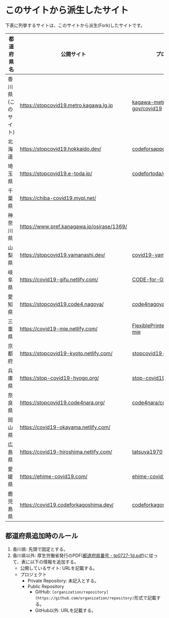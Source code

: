 # このサイトから派生したサイト

下表に列挙するサイトは、このサイトから派生(Fork)したサイトです。

都道府県名 | 公開サイト | プロジェクト
------------ | ------------- | -------------
香川県(このサイト)|https://stopcovid19.metro.kagawa.lg.jp|[kagawa-metropolitan-gov/covid19](https://github.com/kagawa-metropolitan-gov/covid19)|
<!-- 01 -->北海道|https://stopcovid19.hokkaido.dev/|[codeforsapporo/covid19](https://github.com/codeforsapporo/covid19)|
<!-- 11 -->埼玉県|https://stopcovid19.e-toda.jp/|[codefortoda/covid19-saitama](https://github.com/codefortoda/covid19-saitama)|
<!-- 12 -->千葉県|https://chiba-covid19.mypl.net/| |
<!-- 14 -->神奈川県|https://www.pref.kanagawa.jp/osirase/1369/| |
<!-- 19 -->山梨県|https://stopcovid19.yamanashi.dev/|[covid19-yamanashi/covid19](https://github.com/covid19-yamanashi/covid19)|
<!-- 21 -->岐阜県|https://covid19-gifu.netlify.com/|[CODE-for-GIFU/covid19](https://github.com/CODE-for-GIFU/covid19)|
<!-- 23 -->愛知県|https://stopcovid19.code4.nagoya/|[code4nagoya/covid19](https://github.com/code4nagoya/covid19)|
<!-- 24 -->三重県|https://covid19-mie.netlify.com/|[FlexiblePrintedCircuits/covid19-mie](https://github.com/FlexiblePrintedCircuits/covid19-mie)|
<!-- 26 -->京都府|https://stopcovid19-kyoto.netlify.com/|[stopcovid19-kyoto/covid19](https://github.com/stopcovid19-kyoto/covid19)|
<!-- 28 -->兵庫県|https://stop-covid19-hyogo.org/|[stop-covid19-hyogo/covid19](https://github.com/stop-covid19-hyogo/covid19)|
<!-- 29 -->奈良県|https://stopcovid19.code4nara.org/|[code4nara/covid19](https://github.com/code4nara/covid19)|
<!-- 33 -->岡山県|https://covid19-okayama.netlify.com/||
<!-- 34 -->広島県|https://covid19-hiroshima.netlify.com/|[tatsuya1970](https://github.com/tatsuya1970/covid19)|
<!-- 38 -->愛媛県|https://ehime-covid19.com/|[ehime-covid19/covid19](https://github.com/ehime-covid19/covid19)|
<!-- 46 -->鹿児島県|https://covid19.codeforkagoshima.dev/|[codeforkagoshima/covid19](https://github.com/codeforkagoshima/covid19)

## 都道府県追加時のルール

1. 香川県: 先頭で固定とする。
1. 香川県以外: 厚生労働省発行のPDF([都道府県番号 - tp0727-1d.pdf](https://www.mhlw.go.jp/topics/2007/07/dl/tp0727-1d.pdf))に従って、表に以下の情報を追加する。
   - 公開しているサイト: URLを記載する。
   - プロジェクト
      - Private Repository: 未記入とする。
      - Public Repository
         - GitHub: `[organization/repository](https://github.com/organization/repository)`形式で記載する。
         - GitHub以外: URLを記載する。
